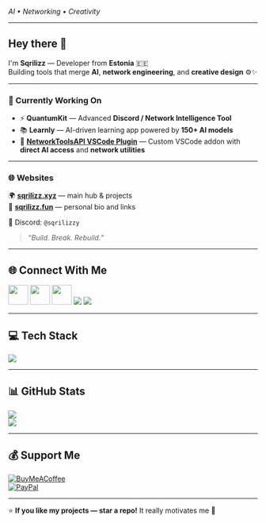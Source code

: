 *AI • Networking • Creativity*

---

## Hey there 👋

I'm **Sqrilizz** — Developer from **Estonia** 🇪🇪  
Building tools that merge **AI**, **network engineering**, and **creative design** ⚙️✨  

---

### 🔭 Currently Working On
- ⚡ **QuantumKit** — Advanced **Discord / Network Intelligence Tool**  
- 📚 **Learnly** — AI-driven learning app powered by **150+ AI models**  
- 🔌 [**NetworkToolsAPI VSCode Plugin**](https://github.com/Badim41/network_tools) — Custom VSCode addon with **direct AI access** and **network utilities**  

---

### 🌐 Websites
🌍 [**sqrilizz.xyz**](https://sqrilizz.xyz) — main hub & projects  
🪪 [**sqrilizz.fun**](https://sqrilizz.fun) — personal bio and links  

💬 Discord: `@sqrilizzy`  

> *“Build. Break. Rebuild.”*

---

## 🌐 Connect With Me
<p align="left">
  <a href="https://discord.gg/sqrilizzy"><img src="https://skillicons.dev/icons?i=discord" height="40"/></a>
  <a href="https://instagram.com/Matve1m0k1"><img src="https://skillicons.dev/icons?i=instagram" height="40"/></a>
  <a href="mailto:moki912011@gmail.com"><img src="https://skillicons.dev/icons?i=gmail" height="40"/></a>
  <a href="https://tidal.com/@sqrilizz"><img src="https://img.shields.io/badge/Tidal-000000?style=for-the-badge&logo=tidal&logoColor=white"/></a>
  <a href="https://youtube.com/@sqrilizz"><img src="https://img.shields.io/badge/YouTube-FF0000?style=for-the-badge&logo=youtube&logoColor=white"/></a>
</p>  

---

## 💻 Tech Stack
<p align="left">
  <img src="https://skillicons.dev/icons?i=java,python,ts,react,nextjs,tailwind,nodejs,express,mysql,sqlite,firebase,nginx,cloudflare,pytorch,docker,git,linux,bash" />
</p>

---

## 📊 GitHub Stats

![](https://github-readme-stats.vercel.app/api?username=sqrilizz&show_icons=true&theme=radical&hide_border=false&count_private=true)  
![](https://github-readme-stats.vercel.app/api/top-langs/?username=sqrilizz&layout=compact&theme=radical&hide_border=false)

---

## 💰 Support Me
[![BuyMeACoffee](https://img.shields.io/badge/Buy%20Me%20a%20Coffee-ffdd00?style=for-the-badge&logo=buy-me-a-coffee&logoColor=black)](https://buymeacoffee.com/sqrilizz)  
[![PayPal](https://img.shields.io/badge/PayPal-00457C?style=for-the-badge&logo=paypal&logoColor=white)](https://paypal.me/sqrilizz)

---

⭐ **If you like my projects — star a repo!** It really motivates me 🚀
